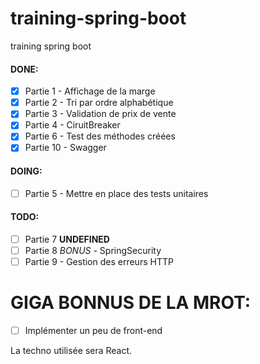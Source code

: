 # training-spring-boot

training spring boot

#### DONE:

- [x] Partie 1 - Affichage de la marge
- [x] Partie 2 - Tri par ordre alphabétique
- [x] Partie 3 - Validation de prix de vente
- [x] Partie 4 - CiruitBreaker
- [x] Partie 6 - Test des méthodes créées
- [x] Partie 10 - Swagger

#### DOING:

- [ ] Partie 5 - Mettre en place des tests unitaires

#### TODO:

- [ ] Partie 7 **UNDEFINED**
- [ ] Partie 8 _BONUS_ - SpringSecurity
- [ ] Partie 9 - Gestion des erreurs HTTP

# GIGA BONNUS DE LA MROT:

- [ ] Implémenter un peu de front-end

La techno utilisée sera React.
